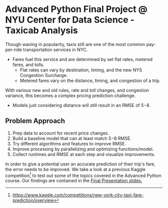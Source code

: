 # Advanced Python Final Project @ NYU Center for Data Science - Taxicab Analysis

Though waning in popularity, taxis still are one of the most common pay-per-ride transportation services in NYC.

- Fares fuel this service and are determined by set flat rates, metered fares, and tolls.
  - Flat rates can vary by destination, timing, and the new NYS Congestion Surcharge.
  - Metered fares vary on the distance, timing, and congestion of a trip.

With various new and old rules, rate and toll changes, and congestion variance, this becomes a complex pricing prediction challenge.

- Models just considering distance will still result in an RMSE of $5-$8.

## Problem Approach

1. Prep data to account for recent price changes.
2. Build a baseline model that can at least match $5-$8 RMSE.
3. Try different algorithms and features to improve RMSE.
4. Improve processing by parallelizing and optimizing functions/model.
5. Collect runtimes and RMSE at each step and visualize improvements.


In order to give a potential user an accurate prediction of their trip's fare, the error needs to be improved. We take a look at a previous Kaggle competition[^1] to test out some of the topics covered in the Advanced Python course. Our findings are contained in the [Final Presentation slides.](https://github.com/gcalbertini/pyCV/blob/main/Final%20Presentation.pptx)

[^1]: https://www.kaggle.com/competitions/new-york-city-taxi-fare-prediction/overview

